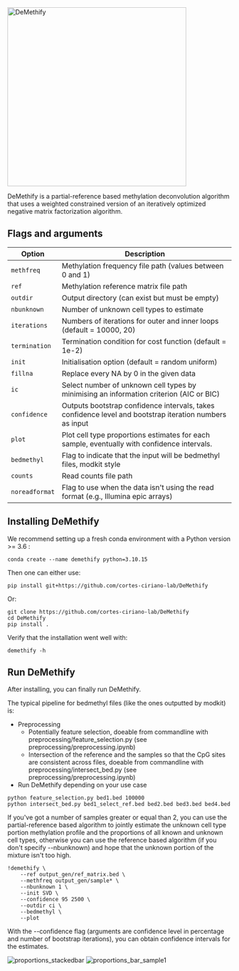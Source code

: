<img width="402" alt="DeMethify" src="https://user-images.githubusercontent.com/79879340/220681790-e3a7edd0-d54c-4a49-b45a-95dca68c44b7.png">

                                       
DeMethify is a partial-reference based methylation deconvolution algorithm that uses a weighted constrained version of an iteratively optimized negative matrix factorization algorithm. 

## Flags and arguments
| Option              | Description                                                                                           |
|---------------------|-------------------------------------------------------------------------------------------------------|
| `methfreq`          | Methylation frequency file path (values between 0 and 1)                                               |
| `ref`               | Methylation reference matrix file path                                                                |
| `outdir`            | Output directory (can exist but must be empty)                                                        |
| `nbunknown`         | Number of unknown cell types to estimate                                                              |
| `iterations`        | Numbers of iterations for outer and inner loops (default = 10000, 20)                                 |
| `termination`       | Termination condition for cost function (default = 1e-2)                                              |
| `init`              | Initialisation option (default = random uniform)                                                      |
| `fillna`            | Replace every NA by 0 in the given data                                                               |
| `ic`                | Select number of unknown cell types by minimising an information criterion (AIC or BIC)               |
| `confidence`        | Outputs bootstrap confidence intervals, takes confidence level and bootstrap iteration numbers as input |
| `plot`              | Plot cell type proportions estimates for each sample, eventually with confidence intervals.            |
| `bedmethyl`         | Flag to indicate that the input will be bedmethyl files, modkit style                                  |
| `counts`            | Read counts file path                                                                                 |
| `noreadformat`      | Flag to use when the data isn't using the read format (e.g., Illumina epic arrays)                    |

## Installing DeMethify

We recommend setting up a fresh conda environment with a Python version >= 3.6 :
```
conda create --name demethify python=3.10.15
```

Then one can either use:
```
pip install git+https://github.com/cortes-ciriano-lab/DeMethify
```

Or:
```
git clone https://github.com/cortes-ciriano-lab/DeMethify
cd DeMethify
pip install .
```

Verify that the installation went well with:

```
demethify -h
```


## Run DeMethify

After installing, you can finally run DeMethify. 

The typical pipeline for bedmethyl files (like the ones outputted by modkit) is:
- Preprocessing
  - Potentially feature selection, doeable from commandline with preprocessing/feature_selection.py (see preprocessing/preprocessing.ipynb)
  - Intersection of the reference and the samples so that the CpG sites are consistent across files, doeable from commandline with preprocessing/intersect_bed.py (see preprocessing/preprocessing.ipynb)
- Run DeMethify depending on your use case
```
python feature_selection.py bed1.bed 100000
python intersect_bed.py bed1_select_ref.bed bed2.bed bed3.bed bed4.bed 
```

If you've got a number of samples greater or equal than 2, you can use the partial-reference based algorithm to jointly estimate the unknown cell type portion methylation profile and the proportions of all known and unknown cell types, otherwise you can use the reference based algorithm (if you don't specify --nbunknown) and hope that the unknown portion of the mixture isn't too high. 

```
!demethify \
    --ref output_gen/ref_matrix.bed \
    --methfreq output_gen/sample* \
    --nbunknown 1 \
    --init SVD \
    --confidence 95 2500 \
    --outdir ci \
    --bedmethyl \
    --plot
```

With the --confidence flag (arguments are confidence level in percentage and number of bootstrap iterations), you can obtain confidence intervals for the estimates. 






![proportions_stackedbar](https://github.com/user-attachments/assets/a3d0e144-d222-4595-8fe0-8548c9f1c992)
![proportions_bar_sample1](https://github.com/user-attachments/assets/f1e5f9dd-21c2-4a0a-b806-fa00481d4972)
